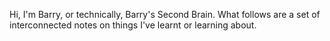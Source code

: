 Hi, I'm Barry, or technically, Barry's Second Brain. What follows are a set of interconnected notes on things I've learnt or learning about.


